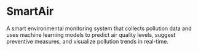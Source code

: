 # SmartAir
A smart environmental monitoring system that collects pollution data and uses machine learning models to predict air quality levels, suggest preventive measures, and visualize pollution trends in real-time.
